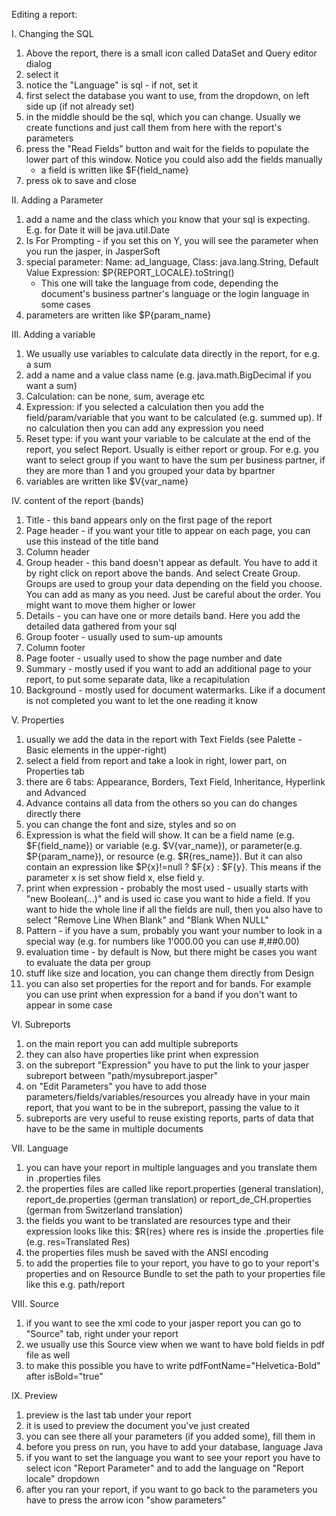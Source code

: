 Editing a report:

I. Changing the SQL
1. Above the report, there is a small icon called DataSet and Query editor dialog
2. select it
3. notice the "Language" is sql - if not, set it
4. first select the database you want to use, from the dropdown, on left side up (if not already set)
5. in the middle should be the sql, which you can change. Usually we create functions and just call them from here with the report's parameters
6. press the "Read Fields" button and wait for the fields to populate the lower part of this window. Notice you could also add the fields manually
	* a field is written like $F{field_name}
7. press ok to save and close

II. Adding a Parameter
1. add a name and the class which you know that your sql is expecting. E.g. for Date it will be java.util.Date
2. Is For Prompting - if you set this on Y, you will see the parameter when you run the jasper, in JasperSoft
3. special parameter: Name: ad_language, Class: java.lang.String, Default Value Expression: $P{REPORT_LOCALE}.toString()
	* This one will take the language from code, depending the document's business partner's language or the login language in some cases
4. parameters are written like $P{param_name}
	
III. Adding a variable
1. We usually use variables to calculate data directly in the report, for e.g. a sum
2. add a name and a value class name (e.g. java.math.BigDecimal if you want a sum)
3. Calculation: can be none, sum, average etc
4. Expression: if you selected a calculation then you add the field/param/variable that you want to be calculated (e.g. summed up). If no calculation then you can add any expression you need
5. Reset type: if you want your variable to be calculate at the end of the report, you select Report. Usually is either report or group. For e.g. you want to select group if you want to have the sum per business partner, if they are more than 1 and you grouped your data by bpartner
6. variables are written like $V{var_name}	

IV. content of the report (bands)
1. Title - this band appears only on the first page of the report
2. Page header - if you want your title to appear on each page, you can use this instead of the title band
3. Column header
4. Group header - this band doesn't appear as default. You have to add it by right click on report above the bands. And select Create Group. Groups are used to group your data depending on the field you choose. You can add as many as you need. Just be careful about the order. You might want to move them higher or lower 
5. Details - you can have one or more details band. Here you add the detailed data gathered from your sql
6. Group footer - usually used to sum-up amounts
7. Column footer
8. Page footer - usually used to show the page number and date
9. Summary - mostly used if you want to add an additional page to your report, to put some separate data, like a recapitulation 
10. Background - mostly used for document watermarks. Like if a document is not completed you want to let the one reading it know

V. Properties
1. usually we add the data in the report with Text Fields (see Palette - Basic elements in the upper-right)
2. select a field from report and take a look in right, lower part, on Properties tab
3. there are 6 tabs: Appearance, Borders, Text Field, Inheritance, Hyperlink and Advanced
4. Advance contains all data from the others so you can do changes directly there
5. you can change the font and size, styles and so on
6. Expression is what the field will show. It can be a field name (e.g. $F{field_name}) or variable (e.g. $V{var_name}), or parameter(e.g. $P{param_name}), or resource (e.g. $R{res_name}). But it can also contain an expression like $P{x}!=null ? $F{x} : $F{y}. This means if the parameter x is set show field x, else field y.
7. print when expression - probably the most used - usually starts with "new Boolean(...)" and is used ic case you want to hide a field. If you want to hide the whole line if all the fields are null, then you also have to select "Remove Line When Blank" and "Blank When NULL" 
8. Pattern - if you have a sum, probably you want your number to look in a special way (e.g. for numbers like 1'000.00 you can use #,##0.00)
9. evaluation time - by default is Now, but there might be cases you want to evaluate the data per group 
10. stuff like size and location, you can change them directly from Design 
11. you can also set properties for the report and for bands. For example you can use print when expression for a band if you don't want to appear in some case

VI. Subreports
1. on the main report you can add multiple subreports
2. they can also have properties like print when expression
3. on the subreport "Expression" you have to put the link to your jasper subreport between "path/mysubreport.jasper" 
4. on "Edit Parameters" you have to add those parameters/fields/variables/resources you already have in your main report, that you want to be in the subreport, passing the value to it
5. subreports are very useful to reuse existing reports, parts of data that have to be the same in multiple documents

VII. Language 
1. you can have your report in multiple languages and you translate them in .properties files 
2. the properties files are called like report.properties (general translation), report_de.properties (german translation) or report_de_CH.properties (german from Switzerland translation)
3. the fields you want to be translated are resources type and their expression looks like this: $R{res} where res is inside the .properties file (e.g. res=Translated Res)
4. the properties files mush be saved with the ANSI encoding
5. to add the properties file to your report, you have to go to your report's properties and on Resource Bundle to set the path to your properties file like this e.g. path/report 

VIII. Source 
1. if you want to see the xml code to your jasper report you can go to "Source" tab, right under your report
2. we usually use this Source view when we want to have bold fields in pdf file as well
3. to make this possible you have to write pdfFontName="Helvetica-Bold" after isBold="true"

IX. Preview
1. preview is the last tab under your report
2. it is used to preview the document you've just created
3. you can see there all your parameters (if you added some), fill them in
4. before you press on run, you have to add your database, language Java
5. if you want to set the language you want to see your report you have to select icon "Report Parameter" and to add the language on "Report locale" dropdown
6. after you ran your report, if you want to go back to the parameters you have to press the arrow icon "show parameters"